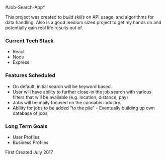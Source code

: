 #Job-Search-App*

This project was created to *build skills* on API usage, and algorithms for data handling. Also is a good medium sized project to get my hands on and potentially gain real life results out of.

### Current Tech Stack
  * React
  * Node
  * Express

### Features Scheduled
  * On default, initial search will be keyword based.
  * User will have ability to further close-in the job search with various filters that will be available (e.g. location, distance, pay)
  * Jobs will be maily focused on the cannabis industry.
  * Ability for jobs to be added "to the pile" - Eventually building up own database of jobs

### Long Term Goals
  * User Profiles
  * Business Profiles

First Created July 2017
